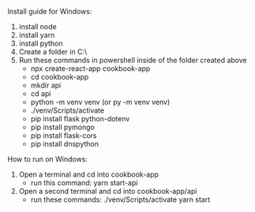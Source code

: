 Install guide for Windows:
  1. install node
  2. install yarn
  3. install python
  4. Create a folder in C:\
  5. Run these commands in powershell inside of the folder created above
      - npx create-react-app cookbook-app
      - cd cookbook-app
      - mkdir api
      - cd api
      - python -m venv venv (or py -m venv venv)
      - ./venv/Scripts/activate
      - pip install flask python-dotenv
      - pip install pymongo
      - pip install flask-cors
      - pip install dnspython
  
How to run on Windows:
  1. Open a terminal and cd into cookbook-app
      - run this command: yarn start-api
  2. Open a second terminal and cd into cookbook-app/api
      - run these commands: ./venv/Scripts/activate
                             yarn start
                             
                      
  
